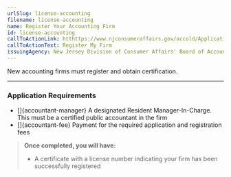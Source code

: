 ```yaml
---
urlSlug: license-accounting
filename: license-accounting
name: Register Your Accounting Firm
id: license-accounting
callToActionLink: htthttps://www.njconsumeraffairs.gov/accold/Applications/Firm-Registration-Application.pdf
callToActionText: Register My Firm
issuingAgency: New Jersey Division of Consumer Affairs' Board of Accountancy
---
```

New accounting firms must register and obtain certification.

---
### Application Requirements

- []{accountant-manager} A designated Resident Manager-In-Charge. This must be a certified public accountant in the firm
- []{accountant-fee} Payment for the required application and registration fees

>**Once completed, you will have:**
>
>* A certificate with a license number indicating your firm has been successfully registered